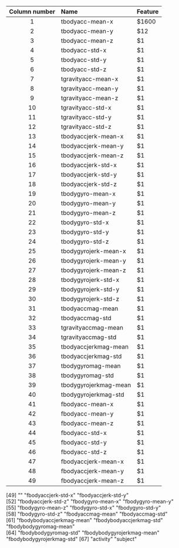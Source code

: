 
| Column number | Name          | Feature  |
| :-------------: |:-------------|:-----|
| 1 | tbodyacc-mean-x | $1600 |
| 2 | tbodyacc-mean-y |   $12 |
| 3 | tbodyacc-mean-z |    $1 |
| 4 | tbodyacc-std-x |    $1 |
| 5 | tbodyacc-std-y |    $1 |
| 6 | tbodyacc-std-z |    $1 |
| 7 | tgravityacc-mean-x |    $1 |
| 8 | tgravityacc-mean-y |    $1 |
| 9 | tgravityacc-mean-z |    $1 |
| 10 | tgravityacc-std-x |    $1 |
| 11 | tgravityacc-std-y |    $1 |
| 12 | tgravityacc-std-z |    $1 |
| 13 | tbodyaccjerk-mean-x |    $1 |
| 14 | tbodyaccjerk-mean-y |    $1 |
| 15 | tbodyaccjerk-mean-z |    $1 |
| 16 | tbodyaccjerk-std-x |    $1 |
| 17 | tbodyaccjerk-std-y |    $1 |
| 18 | tbodyaccjerk-std-z |    $1 |
| 19 | tbodygyro-mean-x |    $1 |
| 20 | tbodygyro-mean-y |    $1 |
| 21 | tbodygyro-mean-z |    $1 |
| 22 | tbodygyro-std-x |    $1 |
| 23 | tbodygyro-std-y |    $1 |
| 24 | tbodygyro-std-z |    $1 |
| 25 | tbodygyrojerk-mean-x |    $1 |
| 26 | tbodygyrojerk-mean-y |    $1 |
| 27 | tbodygyrojerk-mean-z |    $1 |
| 28 | tbodygyrojerk-std-x |    $1 |
| 29 | tbodygyrojerk-std-y |    $1 |
| 30 | tbodygyrojerk-std-z |    $1 |
| 31 | tbodyaccmag-mean |    $1 |
| 32 | tbodyaccmag-std |    $1 |
| 33 | tgravityaccmag-mean |    $1 |
| 34 | tgravityaccmag-std |    $1 |
| 35 | tbodyaccjerkmag-mean |    $1 |
| 36 | tbodyaccjerkmag-std |    $1 |
| 37 | tbodygyromag-mean |    $1 |
| 38 | tbodygyromag-std |    $1 |
| 39 | tbodygyrojerkmag-mean |    $1 |
| 40 | tbodygyrojerkmag-std |    $1 |
| 41 | fbodyacc-mean-x |    $1 |
| 42 | fbodyacc-mean-y |    $1 |
| 43 | fbodyacc-mean-z |    $1 |
| 44 | fbodyacc-std-x |    $1 |
| 45 | fbodyacc-std-y |    $1 |
| 46 | fbodyacc-std-z |    $1 |
| 47 | fbodyaccjerk-mean-x |    $1 |
| 48 | fbodyaccjerk-mean-y |    $1 |
| 49 | fbodyaccjerk-mean-z |    $1 |


[49] ""       "fbodyaccjerk-std-x"        "fbodyaccjerk-std-y"       
[52] "fbodyaccjerk-std-z"        "fbodygyro-mean-x"          "fbodygyro-mean-y"         
[55] "fbodygyro-mean-z"          "fbodygyro-std-x"           "fbodygyro-std-y"          
[58] "fbodygyro-std-z"           "fbodyaccmag-mean"          "fbodyaccmag-std"          
[61] "fbodybodyaccjerkmag-mean"  "fbodybodyaccjerkmag-std"   "fbodybodygyromag-mean"    
[64] "fbodybodygyromag-std"      "fbodybodygyrojerkmag-mean" "fbodybodygyrojerkmag-std" 
[67] "activity"                  "subject" 
